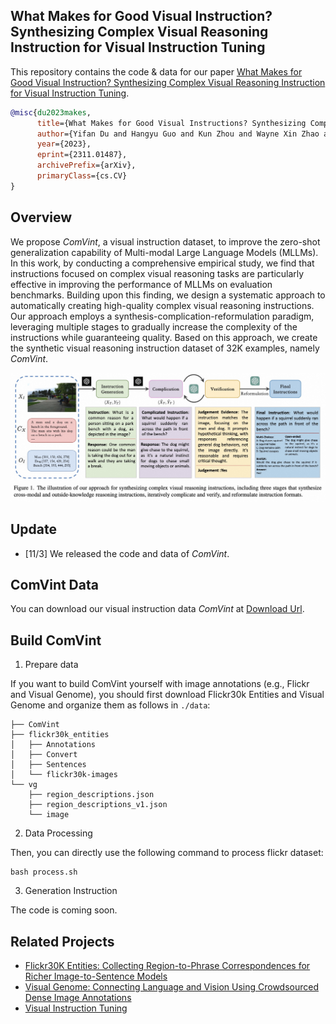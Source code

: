 ## What Makes for Good Visual Instruction? Synthesizing Complex Visual Reasoning Instruction for Visual Instruction Tuning

This repository contains the code & data for our paper [What Makes for Good Visual Instruction? Synthesizing Complex Visual Reasoning Instruction for Visual Instruction Tuning](https://arxiv.org/abs/2311.01487).

```bibtex
@misc{du2023makes,
      title={What Makes for Good Visual Instructions? Synthesizing Complex Visual Reasoning Instructions for Visual Instruction Tuning}, 
      author={Yifan Du and Hangyu Guo and Kun Zhou and Wayne Xin Zhao and Jinpeng Wang and Chuyuan Wang and Mingchen Cai and Ruihua Song and Ji-Rong Wen},
      year={2023},
      eprint={2311.01487},
      archivePrefix={arXiv},
      primaryClass={cs.CV}
}
```

## Overview

We propose *ComVint*, a visual instruction dataset, to improve the zero-shot generalization capability of Multi-modal Large Language Models (MLLMs). In this work, by conducting a comprehensive empirical study, we find that instructions focused on complex visual reasoning tasks are particularly effective in improving the performance of MLLMs on evaluation benchmarks. Building upon this finding, we design a systematic approach to automatically creating high-quality complex visual reasoning instructions. Our approach employs a synthesis-complication-reformulation paradigm, leveraging multiple stages to gradually increase the complexity of the instructions while guaranteeing quality. Based on this approach, we create the synthetic visual reasoning instruction dataset of 32K examples, namely *ComVint*.

![model_figure](./figs/pipeline.jpg)

## Update
- [11/3] We released the code and data of *ComVint*.

## ComVint Data

You can download our visual instruction data *ComVint* at [Download Url](https://drive.google.com/file/d/1eH5t8YoI2CGR2dTqZO0ETWpBukjcZWsd/view?usp=sharing).

## Build ComVint

1. Prepare data

If you want to build ComVint yourself with image annotations (e.g., Flickr and Visual Genome), you should first download Flickr30k Entities and Visual Genome and organize them as follows in `./data`:

```
├── ComVint
├── flickr30k_entities
│   ├── Annotations
│   ├── Convert
│   ├── Sentences
│   └── flickr30k-images
└── vg
    ├── region_descriptions.json
    ├── region_descriptions_v1.json
    └── image
```

2. Data Processing
   
Then, you can directly use the following command to process flickr dataset:

```Shell
bash process.sh
```

3. Generation Instruction
   
The code is coming soon.


## Related Projects

- [Flickr30K Entities: Collecting Region-to-Phrase Correspondences for Richer Image-to-Sentence Models](https://github.com/BryanPlummer/flickr30k_entities)
- [Visual Genome: Connecting Language and Vision Using Crowdsourced Dense Image Annotations](https://homes.cs.washington.edu/~ranjay/visualgenome/index.html)
- [Visual Instruction Tuning](https://github.com/haotian-liu/LLaVA)

